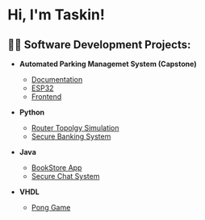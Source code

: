 <h1>Hi, I'm Taskin! </h1>

<h2>👨‍💻 Software Development Projects:</h2>

- <b>Automated Parking Managemet System (Capstone)</b>
  - [Documentation](https://github.com/Automated-Parking-Management-System/aa05-documentation)
  - [ESP32](https://github.com/Automated-Parking-Management-System/parking-lot)
  - [Frontend](https://github.com/Automated-Parking-Management-System/aa05-apms-frontend)

- <b>Python</b>
  - [Router Topolgy Simulation](https://github.com/navidr08-hub/coe865-route-controller)
  - [Secure Banking System](https://github.com/navidr08-hub/coe817-secure-banking-system)

- <b>Java</b>
  - [BookStore App](https://github.com/navidr08-hub/bookstore-app)
  - [Secure Chat System](https://github.com/navidr08-hub/coe817-secure-chat-system)
 
- <b>VHDL</b>
  - [Pong Game](https://github.com/navidr08-hub/pong-game)

